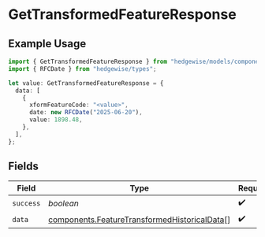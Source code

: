 # GetTransformedFeatureResponse

## Example Usage

```typescript
import { GetTransformedFeatureResponse } from "hedgewise/models/components";
import { RFCDate } from "hedgewise/types";

let value: GetTransformedFeatureResponse = {
  data: [
    {
      xformFeatureCode: "<value>",
      date: new RFCDate("2025-06-20"),
      value: 1898.48,
    },
  ],
};
```

## Fields

| Field                                                                                                        | Type                                                                                                         | Required                                                                                                     | Description                                                                                                  |
| ------------------------------------------------------------------------------------------------------------ | ------------------------------------------------------------------------------------------------------------ | ------------------------------------------------------------------------------------------------------------ | ------------------------------------------------------------------------------------------------------------ |
| `success`                                                                                                    | *boolean*                                                                                                    | :heavy_check_mark:                                                                                           | N/A                                                                                                          |
| `data`                                                                                                       | [components.FeatureTransformedHistoricalData](../../models/components/featuretransformedhistoricaldata.md)[] | :heavy_check_mark:                                                                                           | N/A                                                                                                          |